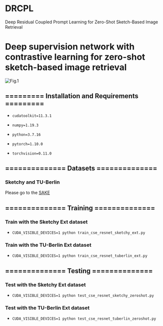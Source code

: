 # DRCPL
Deep Residual Coupled Prompt Learning for Zero-Shot Sketch-Based Image Retrieval
# Deep supervision network with contrastive learning for zero-shot sketch-based image retrieval

![Fig.1](./Model.png)

## ========= Installation and Requirements =========

- ``` cudatoolkit=11.3.1  ```

- ``` numpy=1.19.3  ```

- ``` python=3.7.16  ```

- ``` pytorch=1.10.0  ```

- ``` torchvision=0.11.0  ```

## ============== Datasets ==============

### Sketchy and TU-Berlin
Please go to the [SAKE](https://github.com/qliu24/SAKE)

## ============== Training ==============

### Train with the Sketchy Ext dataset

- ``` CUDA_VISIBLE_DEVICES=1 python train_cse_resnet_sketchy_ext.py  ```

### Train with the TU-Berlin Ext dataset

- ``` CUDA_VISIBLE_DEVICES=1 python train_cse_resnet_tuberlin_ext.py  ```


## ============== Testing ==============

### Test with the Sketchy Ext dataset

- ``` CUDA_VISIBLE_DEVICES=1 python test_cse_resnet_sketchy_zeroshot.py  ```

### Test with the TU-Berlin Ext dataset

- ``` CUDA_VISIBLE_DEVICES=1 python test_cse_resnet_tuberlin_zeroshot.py  ```
